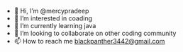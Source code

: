- 👋 Hi, I’m @mercypradeep
- 👀 I’m interested in coading 
- 🌱 I’m currently learning java
- 💞️ I’m looking to collaborate on other coding community
- 📫 How to reach me blackpanther3442@gmail.com

<!---
mercypradeep/mercypradeep is a ✨ special ✨ repository because its `README.md` (this file) appears on your GitHub profile.
You can click the Preview link to take a look at your changes.
--->
